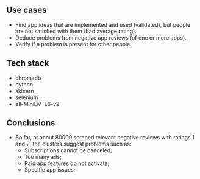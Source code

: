 ## Use cases
- Find app ideas that are implemented and used (validated), but people are not satisfied with them (bad average rating).
- Deduce problems from negative app reviews (of one or more apps).
- Verify if a problem is present for other people.

## Tech stack
- chromadb
- python
- sklearn
- selenium
- all-MiniLM-L6-v2

## Conclusions
- So far, at about 80000 scraped relevant negative reviews with ratings 1 and 2, the clusters suggest problems such as: 
    - Subscriptions cannot be canceled;
    - Too many ads; 
    - Paid app features do not activate;
    - Specific app issues;